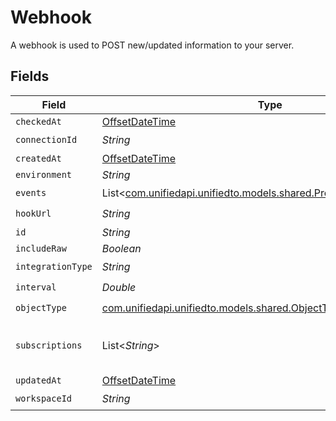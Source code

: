 # Webhook

A webhook is used to POST new/updated information to your server.


## Fields

| Field                                                                                                              | Type                                                                                                               | Required                                                                                                           | Description                                                                                                        |
| ------------------------------------------------------------------------------------------------------------------ | ------------------------------------------------------------------------------------------------------------------ | ------------------------------------------------------------------------------------------------------------------ | ------------------------------------------------------------------------------------------------------------------ |
| `checkedAt`                                                                                                        | [OffsetDateTime](https://docs.oracle.com/javase/8/docs/api/java/time/OffsetDateTime.html)                          | :heavy_minus_sign:                                                                                                 | N/A                                                                                                                |
| `connectionId`                                                                                                     | *String*                                                                                                           | :heavy_check_mark:                                                                                                 | N/A                                                                                                                |
| `createdAt`                                                                                                        | [OffsetDateTime](https://docs.oracle.com/javase/8/docs/api/java/time/OffsetDateTime.html)                          | :heavy_minus_sign:                                                                                                 | N/A                                                                                                                |
| `environment`                                                                                                      | *String*                                                                                                           | :heavy_minus_sign:                                                                                                 | N/A                                                                                                                |
| `events`                                                                                                           | List<[com.unifiedapi.unifiedto.models.shared.PropertyWebhookEvents](../../models/shared/PropertyWebhookEvents.md)> | :heavy_check_mark:                                                                                                 | N/A                                                                                                                |
| `hookUrl`                                                                                                          | *String*                                                                                                           | :heavy_check_mark:                                                                                                 | N/A                                                                                                                |
| `id`                                                                                                               | *String*                                                                                                           | :heavy_minus_sign:                                                                                                 | N/A                                                                                                                |
| `includeRaw`                                                                                                       | *Boolean*                                                                                                          | :heavy_minus_sign:                                                                                                 | N/A                                                                                                                |
| `integrationType`                                                                                                  | *String*                                                                                                           | :heavy_check_mark:                                                                                                 | N/A                                                                                                                |
| `interval`                                                                                                         | *Double*                                                                                                           | :heavy_check_mark:                                                                                                 | N/A                                                                                                                |
| `objectType`                                                                                                       | [com.unifiedapi.unifiedto.models.shared.ObjectType](../../models/shared/ObjectType.md)                             | :heavy_check_mark:                                                                                                 | N/A                                                                                                                |
| `subscriptions`                                                                                                    | List<*String*>                                                                                                     | :heavy_minus_sign:                                                                                                 | integration-specific subscriptions IDs                                                                             |
| `updatedAt`                                                                                                        | [OffsetDateTime](https://docs.oracle.com/javase/8/docs/api/java/time/OffsetDateTime.html)                          | :heavy_minus_sign:                                                                                                 | N/A                                                                                                                |
| `workspaceId`                                                                                                      | *String*                                                                                                           | :heavy_check_mark:                                                                                                 | N/A                                                                                                                |